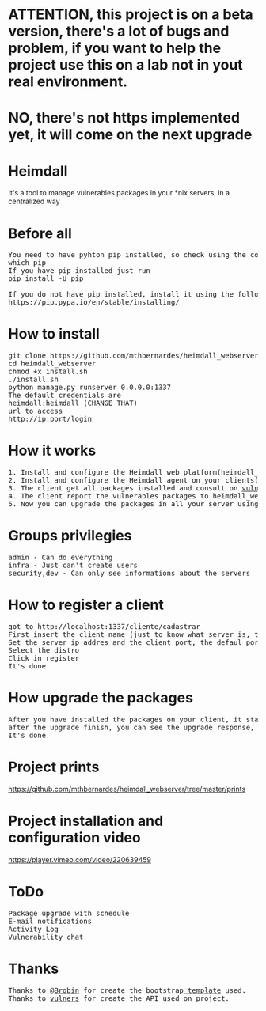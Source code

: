 # ATTENTION, this project is on a beta version, there's a lot of bugs and problem, if you want to help the project use this on a lab not in yout real environment.
# NO, there's not https implemented yet, it will come on the next upgrade

# Heimdall
It's a tool to manage vulnerables packages in your *nix servers, in a centralized way

# Before all
<pre>
You need to have pyhton pip installed, so check using the command
which pip
If you have pip installed just run
pip install -U pip

If you do not have pip installed, install it using the follow link
https://pip.pypa.io/en/stable/installing/
</pre>

# How to install
<pre>
git clone https://github.com/mthbernardes/heimdall_webserver.git
cd heimdall_webserver
chmod +x install.sh
./install.sh
python manage.py runserver 0.0.0.0:1337
The default credentials are 
heimdall:heimdall (CHANGE THAT)
url to access
http://ip:port/login
</pre>

# How it works
<pre>
1. Install and configure the Heimdall web platform(heimdall_webserver) on a server where you will manage all your other clients(servers)
2. Install and configure the Heimdall agent on your clients(<a href="https://github.com/mthbernardes/heimdall_agent">heimdall_agent</a>)
3. The client get all packages installed and consult on <a href="https://vulners.com">vulners.com</a>, to find wich package is vulnerable.
4. The client report the vulnerables packages to heimdall_webserver
5. Now you can upgrade the packages in all your server using just the Heimdall Web Platform
</pre>

# Groups privilegies
<pre>
admin - Can do everything
infra - Just can't create users
security,dev - Can only see informations about the servers
</pre>

# How to register a client
<pre>
got to http://localhost:1337/cliente/cadastrar
First insert the client name (just to know what server is, this information is not used in anyway)
Set the server ip addres and the client port, the defaul port is 5000
Select the distro
Click in register
It's done
</pre>

# How upgrade the packages
<pre>
After you have installed the packages on your client, it start to communicate with the server, and send the vulnerable packages, so when a vulnerable package appear, just click in update.
after the upgrade finish, you can see the upgrade response, clicking on view.
It's done
</pre>

# Project prints
https://github.com/mthbernardes/heimdall_webserver/tree/master/prints

# Project installation and configuration video
https://player.vimeo.com/video/220639459

# ToDo
<pre>
Package upgrade with schedule
E-mail notifications
Activity Log
Vulnerability chat
</pre>

# Thanks
<pre>
Thanks to <a href="https://github.com/Brobin">@Brobin</a> for create the bootstrap<a href="https://github.com/Brobin/hacker-bootstrap"> template</a> used.
Thanks to <a href="https://vulners.com">vulners</a> for create the API used on project.
</pre>

